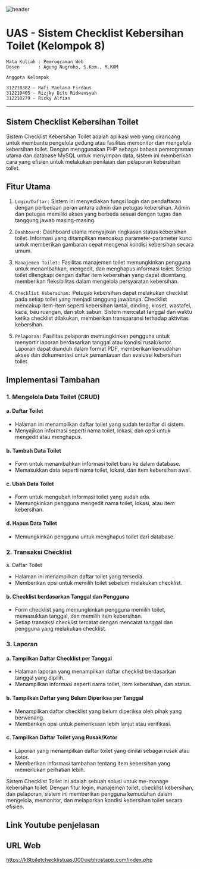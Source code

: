 ![header](https://github.com/RafiMlnf/UAS-Checklist-Kebersihan-Toilet/assets/115614668/1faea710-764e-4926-b481-2e0568465dac)
# UAS - Sistem Checklist Kebersihan Toilet (Kelompok 8)

```
Mata Kuliah : Pemrograman Web
Dosen       : Agung Nugroho, S.Kom., M.KOM
```

```
Anggota Kelompok

312210382 - Rafi Maulana Firdaus 
312210405 - Rizjky Dito Ridwansyah 
312210279 - Ricky Alfian
```
----------------

## Sistem Checklist Kebersihan Toilet
Sistem Checklist Kebersihan Toilet adalah aplikasi web yang dirancang untuk membantu pengelola gedung atau fasilitas memonitor dan mengelola kebersihan toilet. Dengan menggunakan PHP sebagai bahasa pemrograman utama dan database MySQL untuk menyimpan data, sistem ini memberikan cara yang efisien untuk melakukan penilaian dan pelaporan kebersihan toilet.

## Fitur Utama
1. `Login/Daftar:`
Sistem ini menyediakan fungsi login dan pendaftaran dengan perbedaan peran antara admin dan petugas kebersihan. Admin dan petugas memiliki akses yang berbeda sesuai dengan tugas dan tanggung jawab masing-masing.

2. `Dashboard:`
Dashboard utama menyajikan ringkasan status kebersihan toilet. Informasi yang ditampilkan mencakup parameter-parameter kunci untuk memberikan gambaran cepat mengenai kondisi kebersihan secara umum.

3. `Manajemen Toilet:`
Fasilitas manajemen toilet memungkinkan pengguna untuk menambahkan, mengedit, dan menghapus informasi toilet. Setiap toilet dilengkapi dengan daftar item kebersihan yang dapat dicentang, memberikan fleksibilitas dalam mengelola persyaratan kebersihan.

4. `Checklist Kebersihan:`
Petugas kebersihan dapat melakukan checklist pada setiap toilet yang menjadi tanggung jawabnya. Checklist mencakup item-item seperti kebersihan lantai, dinding, kloset, wastafel, kaca, bau ruangan, dan stok sabun. Sistem mencatat tanggal dan waktu ketika checklist dilakukan, memberikan transparansi terhadap aktivitas kebersihan.

5. `Pelaporan:`
Fasilitas pelaporan memungkinkan pengguna untuk menyortir laporan berdasarkan tanggal atau kondisi rusak/kotor. Laporan dapat diunduh dalam format PDF, memberikan kemudahan akses dan dokumentasi untuk pemantauan dan evaluasi kebersihan toilet.

## Implementasi Tambahan
### 1. Mengelola Data Toilet (CRUD)
#### a. Daftar Toilet
- Halaman ini menampilkan daftar toilet yang sudah terdaftar di sistem.
- Menyajikan informasi seperti nama toilet, lokasi, dan opsi untuk mengedit atau menghapus.
#### b. Tambah Data Toilet
- Form untuk menambahkan informasi toilet baru ke dalam database.
- Memasukkan data seperti nama toilet, lokasi, dan item kebersihan awal.
#### c. Ubah Data Toilet
- Form untuk mengubah informasi toilet yang sudah ada.
- Memungkinkan pengguna mengedit nama toilet, lokasi, atau item kebersihan.
#### d. Hapus Data Toilet
- Memungkinkan pengguna untuk menghapus toilet dari database.

### 2. Transaksi Checklist
a. Daftar Toilet  
- Halaman ini menampilkan daftar toilet yang tersedia.  
- Memberikan opsi untuk memilih toilet sebelum melakukan checklist.
#### b. Checklist berdasarkan Tanggal dan Pengguna
- Form checklist yang memungkinkan pengguna memilih toilet, memasukkan tanggal, dan memilih item kebersihan.
- Setiap transaksi checklist tercatat dengan mencatat tanggal dan pengguna yang melakukan checklist.

### 3. Laporan

#### a. Tampilkan Daftar Checklist per Tanggal
- Halaman laporan yang menampilkan daftar checklist berdasarkan tanggal yang dipilih.
- Menampilkan informasi seperti nama toilet, item kebersihan, dan status.
#### b. Tampilkan Daftar yang Belum Diperiksa per Tanggal
- Menampilkan daftar checklist yang belum diperiksa oleh pihak yang berwenang.
- Memberikan opsi untuk pemeriksaan lebih lanjut atau verifikasi.
#### c. Tampilkan Daftar Toilet yang Rusak/Kotor
- Laporan yang menampilkan daftar toilet yang dinilai sebagai rusak atau kotor.
- Memberikan informasi tambahan tentang item kebersihan yang memerlukan perhatian lebih.

Sistem Checklist Toilet ini adalah sebuah solusi untuk me-manage kebersihan toilet. Dengan fitur login, manajemen toilet, checklist kebersihan, dan pelaporan, sistem ini memberikan pengguna kemudahan dalam mengelola, memonitor, dan melaporkan kondisi kebersihan toilet secara efisien.

## Link Youtube penjelasan  


## URL Web
https://k8toiletchecklistuas.000webhostapp.com/index.php







